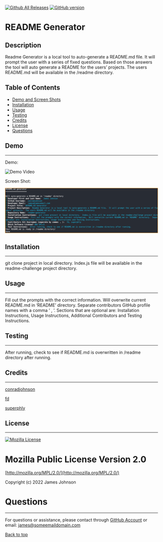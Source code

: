 
 [![Github All Releases](https://img.shields.io/github/downloads/conradjohnson/readme-generator/total.svg)]()
 [![GitHub version](https://badge.fury.io/gh/conradjohnson%2Freadme-generator.svg)](https://github.com/Naereen/readme-generator)


# README Generator

## Description

Readme Generator is a local tool to auto-generate a README.md file.  It will prompt the user with a series of fixed questions.  Based on those answers the tool will auto generate a README for the users’ projects.  The users README.md will be available in the /readme directory.



## Table of Contents

- [Demo and Screen Shots](#demo)
- [Installation](#installation)
- [Usage](#usage)
- [Testing](#testing)
- [Credits](#credits)
- [License](#license)
- [Questions](#questions)


## Demo
***

Demo:

![Demo Video](img/DemoVid.gif)

Screen Shot:

![Screen Shot](img/screen1.png)

## Installation
***

git clone project in local directory.  Index.js file will be available in the readme-challenge project directory.

## Usage
***

Fill out the prompts with the correct information.  Will overwrite current README.md in ‘README’ directory.  Separate contributors GitHub profile names with a comma ‘ , ’.    Sections that are optional are: Installation Instructions, Usage Instructions, Additional Contributors and Testing Instructions.

## Testing
***

After running, check to see if README.md is overwritten in /readme directory after running. 

## Credits
 ***

[conradjohnson](https://github.com/conradjohnson)

[fd](https://github.com/fd)

[superphly](https://github.com/superphly)

 ## License
 ***

  [![Mozilla License](https://img.shields.io/badge/license-Mozilla-green.svg)](http://mozilla.org/MPL/2.0/)

  Mozilla Public License Version 2.0
  ==================================

  [http://mozilla.org/MPL/2.0/](http://mozilla.org/MPL/2.0/)
  
  
  Copyright (c) 2022 James Johnson
          

# Questions
***
For questions or assistance, please contact through [GitHub Account](https://github.com/conradjohnson) or email: [james@someemaildomain.com](mailto:james@someemaildomain.com)


 [Back to top](#description)